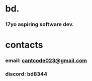 # bd.
### 17yo aspiring software dev.

# contacts
### email: cantcode023@gmail.com
### discord: bd8344
